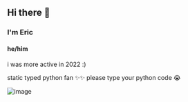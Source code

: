 ## Hi there 👋
### I'm Eric
#### he/him

i was more active in 2022 :)

static typed python fan ✨✨ please type your python code 😭

![image](https://github-readme-stats.vercel.app/api?username=Pandabear189&show_icons=true&theme=onedark)
